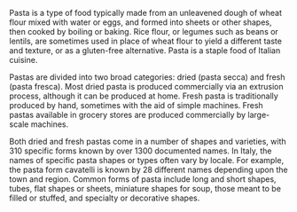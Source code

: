 Pasta is a type of food typically made from an unleavened dough of wheat flour mixed with water or eggs, and formed into sheets or other shapes, then cooked by boiling or baking. Rice flour, or legumes such as beans or lentils, are sometimes used in place of wheat flour to yield a different taste and texture, or as a gluten-free alternative. Pasta is a staple food of Italian cuisine.

Pastas are divided into two broad categories: dried (pasta secca) and fresh (pasta fresca). Most dried pasta is produced commercially via an extrusion process, although it can be produced at home. Fresh pasta is traditionally produced by hand, sometimes with the aid of simple machines. Fresh pastas available in grocery stores are produced commercially by large-scale machines.

Both dried and fresh pastas come in a number of shapes and varieties, with 310 specific forms known by over 1300 documented names. In Italy, the names of specific pasta shapes or types often vary by locale. For example, the pasta form cavatelli is known by 28 different names depending upon the town and region. Common forms of pasta include long and short shapes, tubes, flat shapes or sheets, miniature shapes for soup, those meant to be filled or stuffed, and specialty or decorative shapes.